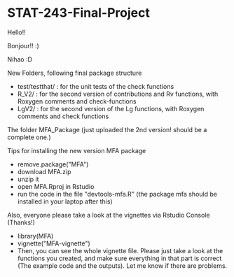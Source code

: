 # STAT-243-Final-Project

Hello!!

Bonjour!! :)

Nihao :D



New Folders, following final package structure
- test/testthat/ : for the unit tests of the check functions
- R_V2/ : for the second version of contributions and Rv functions, with Roxygen comments and check-functions
- LgV2/ : for the second version of the Lg functions, with Roxygen comments and check functions



The folder MFA_Package (just uploaded the 2nd version! should be a complete one.)

Tips for installing the new version MFA package 
- remove.package("MFA") 
- download MFA.zip
- unzip it
- open MFA.Rproj in Rstudio
- run the code in the file "devtools-mfa.R" (the package mfa should be installed in your laptop after this)

Also, everyone please take a look at the vignettes via Rstudio Console (Thanks!)
- library(MFA)
- vignette("MFA-vignette") 
- Then, you can see the whole vignette file. Please just take a look at the functions you created, and make sure everything in that part is correct (The example code and the outputs). Let me know if there are problems.


